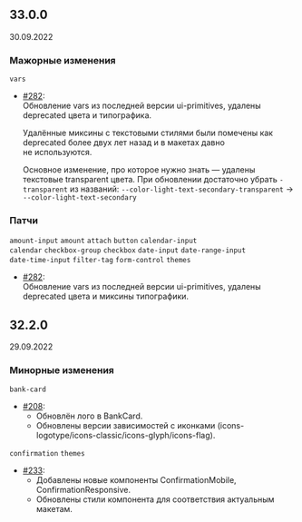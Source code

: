 ## 33.0.0
<time>30.09.2022</time>

### Мажорные изменения

`vars`

- [#282](https://github.com/core-ds/core-components/pull/282):<br/>
  Обновление vars из последней версии ui-primitives, удалены deprecated цвета и типографика.

  Удалённые миксины с текстовыми стилями были помечены как deprecated более двух лет назад и в макетах давно не используются.

  Основное изменение, про которое нужно знать — удалены текстовые transparent цвета.
  При обновлении достаточно убрать `-transparent` из названий:
  `--color-light-text-secondary-transparent` → `--color-light-text-secondary`

### Патчи

`amount-input` `amount` `attach` `button` `calendar-input`<br/>
`calendar` `checkbox-group` `checkbox` `date-input` `date-range-input`<br/>
`date-time-input` `filter-tag` `form-control` `themes`

- [#282](https://github.com/core-ds/core-components/pull/282):<br/>
  Обновление vars из последней версии ui-primitives, удалены deprecated цвета и миксины типографики.

## 32.2.0
<time>29.09.2022</time>

### Минорные изменения

`bank-card`

- [#208](https://github.com/core-ds/core-components/pull/208):<br/>
  - Обновлён лого в BankCard.
  - Обновлены версии зависимостей с иконками (icons-logotype/icons-classic/icons-glyph/icons-flag).

`confirmation` `themes`

- [#233](https://github.com/core-ds/core-components/pull/233):<br/>
  - Добавлены новые компоненты ConfirmationMobile, ConfirmationResponsive.
  - Обновлены стили компонента для соответствия актуальным макетам.
